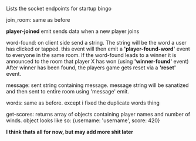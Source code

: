 
Lists the socket endpoints for startup bingo

join_room:
   same as before

   **player-joined** emit sends data when a new player joins


word-found:
  on client side send a string. The string will be the word a user has clicked or tapped.
  this event will then emit a **'player-found-word'** event to everyone in the same room.
  If the word-found leads to a winner it is announced to the room that player X has won (using **'winner-found'** event)
  After winner has been found, the players game gets reset via a **'reset'** event.

message:
	sent string containing message. message string will be sanatized and then sent to entire room using 'message' emit.

words:
	same as before. except i fixed the duplicate words thing

get-scores:
	returns array of objects containing player names and number of winds. object looks like so:
					{username: 'username', score: 420}


**I think thats all for now, but may add more shit later**